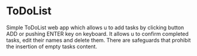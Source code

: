 # ToDoList
Simple ToDoList web app which allows u to add tasks by clicking button ADD or pushing ENTER key on keyboard. It allows u to confirm completed tasks, edit their names and delete them. There are safeguards that prohibit the insertion of empty tasks content.
